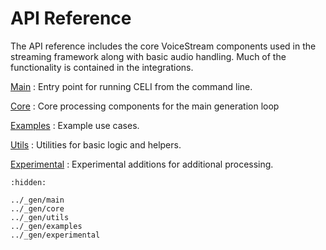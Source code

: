 # API Reference

The API reference includes the core VoiceStream components used in the streaming framework along with basic audio handling.
Much of the functionality is contained in the integrations.

[Main](../_gen/main)
:  Entry point for running CELI from the command line.

[Core](../_gen/core)
:  Core processing components for the main generation loop

[Examples](../_gen/examples)
:  Example use cases.

[Utils](../_gen/utils)
:  Utilities for basic logic and helpers.

[Experimental](../_gen/experimental)
:  Experimental additions for additional processing.


```{toctree}
:hidden:

../_gen/main
../_gen/core
../_gen/utils
../_gen/examples
../_gen/experimental

```

